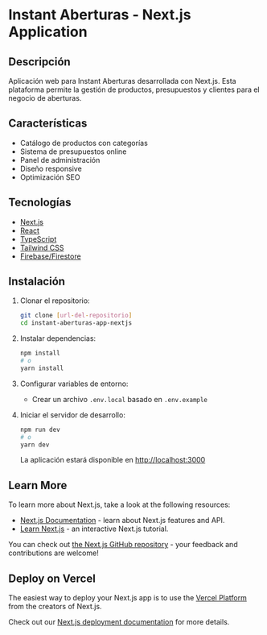 # Instant Aberturas - Next.js Application

## Descripción

Aplicación web para Instant Aberturas desarrollada con Next.js. Esta plataforma permite la gestión de productos, presupuestos y clientes para el negocio de aberturas.

## Características

- Catálogo de productos con categorías
- Sistema de presupuestos online
- Panel de administración
- Diseño responsive
- Optimización SEO

## Tecnologías

- [Next.js](https://nextjs.org/)
- [React](https://reactjs.org/)
- [TypeScript](https://www.typescriptlang.org/)
- [Tailwind CSS](https://tailwindcss.com/)
- [Firebase/Firestore](https://firebase.google.com/docs/firestore)

## Instalación

1. Clonar el repositorio:

   ```bash
   git clone [url-del-repositorio]
   cd instant-aberturas-app-nextjs
   ```

2. Instalar dependencias:

   ```bash
   npm install
   # o
   yarn install
   ```

3. Configurar variables de entorno:

   - Crear un archivo `.env.local` basado en `.env.example`

4. Iniciar el servidor de desarrollo:

   ```bash
   npm run dev
   # o
   yarn dev
   ```

   La aplicación estará disponible en [http://localhost:3000](http://localhost:3000)

## Learn More

To learn more about Next.js, take a look at the following resources:

- [Next.js Documentation](https://nextjs.org/docs) - learn about Next.js features and API.
- [Learn Next.js](https://nextjs.org/learn) - an interactive Next.js tutorial.

You can check out [the Next.js GitHub repository](https://github.com/vercel/next.js) - your feedback and contributions are welcome!

## Deploy on Vercel

The easiest way to deploy your Next.js app is to use the [Vercel Platform](https://vercel.com/new?utm_medium=default-template&filter=next.js&utm_source=create-next-app&utm_campaign=create-next-app-readme) from the creators of Next.js.

Check out our [Next.js deployment documentation](https://nextjs.org/docs/app/building-your-application/deploying) for more details.

#
